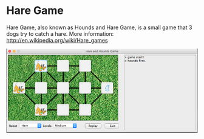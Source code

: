 Hare Game
=========
Hare Game, also known as Hounds and Hare Game, is a small game that 3 dogs try to catch a hare. 
More information: http://en.wikipedia.org/wiki/Hare_games

![Alt text](/img/snapshot.png)


